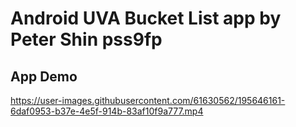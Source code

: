# Android UVA Bucket List app by Peter Shin pss9fp
## App Demo
https://user-images.githubusercontent.com/61630562/195646161-6daf0953-b37e-4e5f-914b-83af10f9a777.mp4


